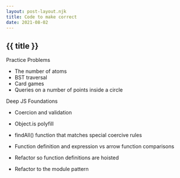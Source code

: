 ```yaml
---
layout: post-layout.njk
title: Code to make correct
date: 2021-08-02
---
```


## {{ title }}

Practice Problems
  - The number of atoms
  - BST traversal
  - Card games
  - Queries on a number of points inside a circle

Deep JS Foundations
  - Coercion and validation
  - Object.is polyfill
  - findAll() function that matches special coercive rules 

  - Function definition and expression vs arrow function comparisons
  - Refactor so function definitions are hoisted
  - Refactor to the module pattern  
